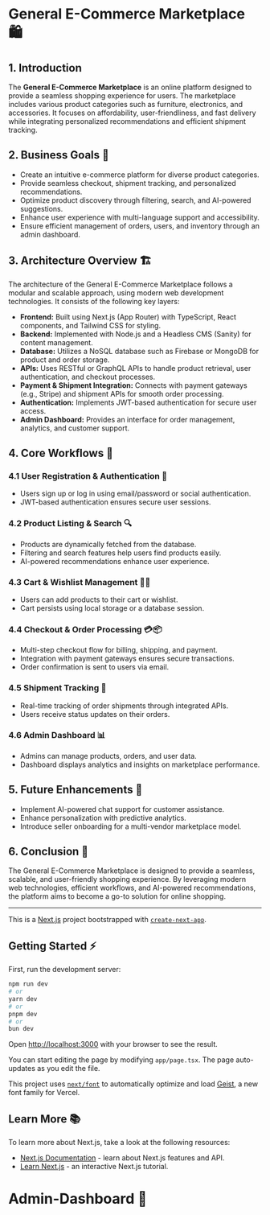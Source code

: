 # General E-Commerce Marketplace 🛍️

## 1. Introduction
The **General E-Commerce Marketplace** is an online platform designed to provide a seamless shopping experience for users. The marketplace includes various product categories such as furniture, electronics, and accessories. It focuses on affordability, user-friendliness, and fast delivery while integrating personalized recommendations and efficient shipment tracking.

## 2. Business Goals 🎯
- Create an intuitive e-commerce platform for diverse product categories.
- Provide seamless checkout, shipment tracking, and personalized recommendations.
- Optimize product discovery through filtering, search, and AI-powered suggestions.
- Enhance user experience with multi-language support and accessibility.
- Ensure efficient management of orders, users, and inventory through an admin dashboard.

## 3. Architecture Overview 🏗️
The architecture of the General E-Commerce Marketplace follows a modular and scalable approach, using modern web development technologies. It consists of the following key layers:

- **Frontend:** Built using Next.js (App Router) with TypeScript, React components, and Tailwind CSS for styling.
- **Backend:** Implemented with Node.js and a Headless CMS (Sanity) for content management.
- **Database:** Utilizes a NoSQL database such as Firebase or MongoDB for product and order storage.
- **APIs:** Uses RESTful or GraphQL APIs to handle product retrieval, user authentication, and checkout processes.
- **Payment & Shipment Integration:** Connects with payment gateways (e.g., Stripe) and shipment APIs for smooth order processing.
- **Authentication:** Implements JWT-based authentication for secure user access.
- **Admin Dashboard:** Provides an interface for order management, analytics, and customer support.

## 4. Core Workflows 🔄
### 4.1 User Registration & Authentication 🔑
- Users sign up or log in using email/password or social authentication.
- JWT-based authentication ensures secure user sessions.

### 4.2 Product Listing & Search 🔍
- Products are dynamically fetched from the database.
- Filtering and search features help users find products easily.
- AI-powered recommendations enhance user experience.

### 4.3 Cart & Wishlist Management 🛒💖
- Users can add products to their cart or wishlist.
- Cart persists using local storage or a database session.

### 4.4 Checkout & Order Processing 💳📦
- Multi-step checkout flow for billing, shipping, and payment.
- Integration with payment gateways ensures secure transactions.
- Order confirmation is sent to users via email.

### 4.5 Shipment Tracking 🚚
- Real-time tracking of order shipments through integrated APIs.
- Users receive status updates on their orders.

### 4.6 Admin Dashboard 📊
- Admins can manage products, orders, and user data.
- Dashboard displays analytics and insights on marketplace performance.

## 5. Future Enhancements 🚀
- Implement AI-powered chat support for customer assistance.
- Enhance personalization with predictive analytics.
- Introduce seller onboarding for a multi-vendor marketplace model.

## 6. Conclusion 🎉
The General E-Commerce Marketplace is designed to provide a seamless, scalable, and user-friendly shopping experience. By leveraging modern web technologies, efficient workflows, and AI-powered recommendations, the platform aims to become a go-to solution for online shopping.

---

This is a [Next.js](https://nextjs.org) project bootstrapped with [`create-next-app`](https://nextjs.org/docs/app/api-reference/cli/create-next-app).

## Getting Started ⚡

First, run the development server:

```bash
npm run dev
# or
yarn dev
# or
pnpm dev
# or
bun dev
```

Open [http://localhost:3000](http://localhost:3000) with your browser to see the result.

You can start editing the page by modifying `app/page.tsx`. The page auto-updates as you edit the file.

This project uses [`next/font`](https://nextjs.org/docs/app/building-your-application/optimizing/fonts) to automatically optimize and load [Geist](https://vercel.com/font), a new font family for Vercel.

## Learn More 📚

To learn more about Next.js, take a look at the following resources:

- [Next.js Documentation](https://nextjs.org/docs) - learn about Next.js features and API.
- [Learn Next.js](https://nextjs.org/learn) - an interactive Next.js tutorial.


# Admin-Dashboard 📌







